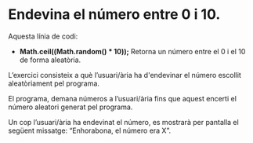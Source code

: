 # Endevina el número entre 0 i 10.

Aquesta línia de codi:

- **Math.ceil((Math.random() * 10));**
Retorna un número entre el 0 i el 10 de forma aleatòria.

L’exercici consisteix a què l’usuari/ària ha d'endevinar el número escollit aleatòriament pel programa.

El programa, demana números a l’usuari/ària fins que aquest encerti el número aleatori generat pel programa.

Un cop l’usuari/ària ha endevinat el número, es mostrarà per pantalla el següent missatge: “Enhorabona, el número era X”.
